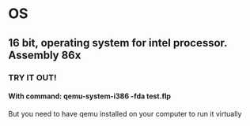 # OS
## 16 bit, operating system for intel processor. Assembly 86x

### TRY IT OUT!

#### With command: qemu-system-i386 -fda test.flp

But you need to have qemu installed on your computer to run it virtually
